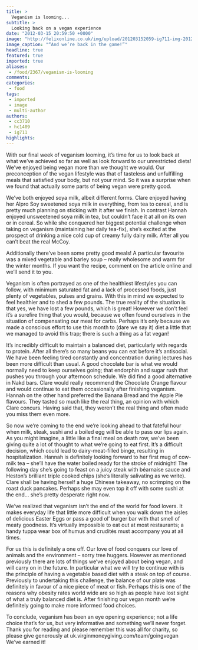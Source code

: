 ```yaml
---
title: >
  Veganism is looming...
subtitle: >
  Looking back on a vegan experience
date: "2012-03-15 20:59:50 +0000"
image: "http://felixonline.co.uk/img/upload/201203152059-ig711-img-20120207-00363.jpg"
image_caption: "“And we’re back in the game!”"
headline: true
featured: true
imported: true
aliases:
 - /food/2367/veganism-is-looming
comments:
categories:
 - food
tags:
 - imported
 - image
 - multi-author
authors:
 - cc3710
 - hc1409
 - ig711
highlights:
---
```


With our final week of veganism looming, it’s time for us to look back at what we’ve achieved so far as well as look forward to our unrestricted diets! We’ve enjoyed being vegan more than we thought we would. Our preconception of the vegan lifestyle was that of tasteless and unfulfilling meals that satisfied your body, but not your mind. So it was a surprise when we found that actually some parts of being vegan were pretty good.

We’ve both enjoyed soya milk, albeit different forms. Clare enjoyed having her Alpro Soy sweetened soya milk in everything, from tea to cereal, and is pretty much planning on sticking with it after we finish. In contrast Hannah enjoyed unsweetened soya milk in tea, but couldn’t face it at all on its own or in cereal. So while she conquered her biggest potential challenge when taking on veganism (maintaining her daily tea-fix), she’s excited at the prospect of drinking a nice cold cup of creamy fully dairy milk. After all you can’t beat the real McCoy.

Additionally there’ve been some pretty good meals! A particular favourite was a mixed vegetable and barley soup – really wholesome and warm for the winter months. If you want the recipe, comment on the article online and we’ll send it to you.

Veganism is often portrayed as one of the healthiest lifestyles you can follow, with minimum saturated fat and a lack of processed foods, just plenty of vegetables, pulses and grains. With this in mind we expected to feel healthier and to shed a few pounds. The true reality of the situation is that yes, we have lost a few pounds, which is great! However we don’t feel it’s a surefire thing that you would, because we often found ourselves in the situation of compensating our meat for carbs. Perhaps it’s only because we made a conscious effort to use this month to (dare we say it) diet a little that we managed to avoid this trap; there is such a thing as a fat vegan!

It’s incredibly difficult to maintain a balanced diet, particularly with regards to protein. After all there’s so many beans you can eat before it’s antisocial. We have been feeling tired constantly and concentration during lectures has been more difficult than usual. A good chocolate bar is what we would normally need to keep ourselves going; that endorphin and sugar rush that pushes you through your afternoon schedule. We did find a good alternative in Nakd bars. Clare would really recommend the Chocolate Orange flavour and would continue to eat them occasionally after finishing veganism. Hannah on the other hand preferred the Banana Bread and the Apple Pie flavours. They tasted so much like the real thing, an opinion with which Clare concurs. Having said that, they weren’t the real thing and often made you miss them even more.

So now we’re coming to the end we’re looking ahead to that fateful hour when milk, steak, sushi and a boiled egg will be able to pass our lips again. As you might imagine, a little like a final meal on death row, we’ve been giving quite a lot of thought to what we’re going to eat first. It’s a difficult decision, which could lead to dairy-meat-filled binge, resulting in hospitalization. Hannah is definitely looking forward to her first mug of cow-milk tea – she’ll have the water boiled ready for the stroke of midnight! The following day she’s going to feast on a juicy steak with béarnaise sauce and Heston’s brilliant triple cooked chips (she’s literally salivating as we write). Clare shall be having herself a huge Chinese takeaway, no scrimping on the roast duck pancakes. Perhaps she may even top it off with some sushi at the end… she’s pretty desperate right now.

We’ve realized that veganism isn’t the end of the world for food lovers. It makes everyday life that little more difficult when you walk down the aisles of delicious Easter Eggs or pass a good ol’ burger bar with that smell of meaty goodness. It’s virtually impossible to eat out at most restaurants; a handy tuppa wear box of humus and crudités must accompany you at all times.

For us this is definitely a one off. Our love of food conquers our love of animals and the environment – sorry tree huggers. However as mentioned previously there are lots of things we’ve enjoyed about being vegan, and will carry on in the future. In particular what we will try to continue with is the principle of having a vegetable based diet with a steak on top of course. Previously to undertaking this challenge, the balance of our plate was definitely in favour of a nice piece of meat or fish. Perhaps this is one of the reasons why obesity rates world wide are so high as people have lost sight of what a truly balanced diet is. After finishing our vegan month we’re definitely going to make more informed food choices.

To conclude, veganism has been an eye opening experience; not a life choice that’s for us, but very informative and something we’ll never forget. Thank you for reading and please remember this was all for charity, so please give generously at uk.virginmoneygiving.com/team/goingvegan We’ve earned it!
